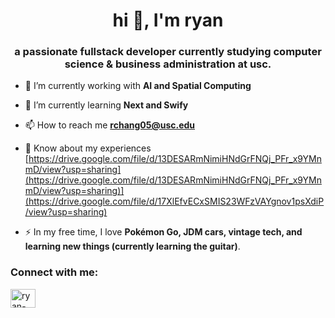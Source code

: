 <h1 align="center">hi 👋, I'm ryan</h1>
<h3 align="center">a passionate fullstack developer currently studying computer science & business administration at usc.</h3>

- 🔭 I’m currently working with **AI and Spatial Computing**

- 🌱 I’m currently learning **Next and Swify**

- 📫 How to reach me **rchang05@usc.edu**

- 📄 Know about my experiences [https://drive.google.com/file/d/13DESARmNimiHNdGrFNQj_PFr_x9YMnmD/view?usp=sharing](https://drive.google.com/file/d/13DESARmNimiHNdGrFNQj_PFr_x9YMnmD/view?usp=sharing)](https://drive.google.com/file/d/17XlEfvECxSMIS23WFzVAYgnov1psXdiP/view?usp=sharing)

- ⚡ In my free time, I love **Pokémon Go, JDM cars, vintage tech, and learning new things (currently learning the guitar)**.
  
<h3 align="left">Connect with me:</h3>
<p align="left">
<a href="https://linkedin.com/in/ryan-chang-r3642370" target="blank"><img align="center" src="https://raw.githubusercontent.com/rahuldkjain/github-profile-readme-generator/master/src/images/icons/Social/linked-in-alt.svg" alt="ryan-chang-r3642370" height="30" width="40" /></a>
</p>


